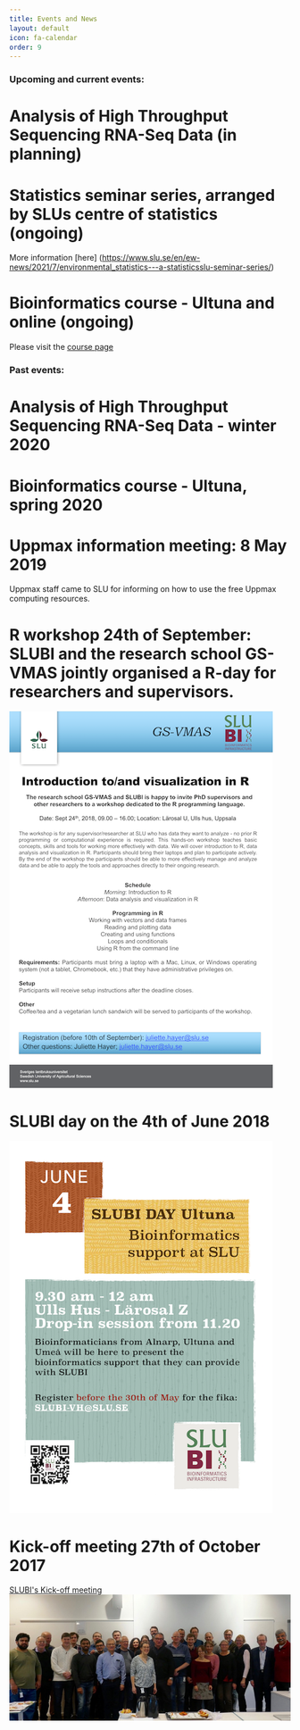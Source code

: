 ```yaml
---
title: Events and News
layout: default
icon: fa-calendar
order: 9
---
```


### Upcoming and current events:

# Analysis of High Throughput Sequencing RNA-Seq Data (in planning)

# Statistics seminar series, arranged by SLUs centre of statistics (ongoing)
More information [here] (https://www.slu.se/en/ew-news/2021/7/environmental_statistics---a-statisticsslu-seminar-series/)

# Bioinformatics course - Ultuna and online (ongoing)
Please visit the [course page](https://personalkurser.slu.se/kurser/kurs.cfm?KursID=PVS0141&oid=10)

### Past events:

# Analysis of High Throughput Sequencing RNA-Seq Data - winter 2020

# Bioinformatics course - Ultuna, spring 2020

# Uppmax information meeting: 8 May 2019
Uppmax staff came to SLU for informing on how to use the free Uppmax computing resources.

# R workshop 24th of September: SLUBI and the research school GS-VMAS jointly organised a R-day for researchers and supervisors.

![GS-VMAS_poster](assets/images/news/workshop_R_2018_sept.png)

# SLUBI day on the 4th of June 2018

![SLUBIday_June2018](assets/images/news/20180604_SLUBI_day_flyer_1A4.png)

# Kick-off meeting 27th of October 2017

[SLUBI's Kick-off meeting](https://internt.slu.se/nyheter-originalen/2017/12/slubi-kick-off-meeting/)
![group_pic](assets/images/group_pic.jpeg)
